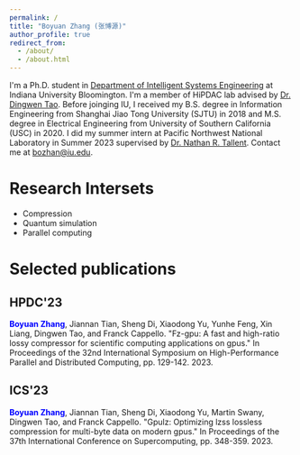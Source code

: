 ```yaml
---
permalink: /
title: "Boyuan Zhang (张博源)"
author_profile: true
redirect_from: 
  - /about/
  - /about.html
---
```


I'm a Ph.D. student in [Department of Intelligent Systems Engineering](https://engineering.indiana.edu/about/index.html) at Indiana University Bloomington. I'm a member of HiPDAC lab advised by [Dr. Dingwen Tao](https://www.dingwentao.com/). Before joinging IU, I received my B.S. degree in Information Engineering from Shanghai Jiao Tong University (SJTU) in 2018 and M.S. degree in Electrical Engineering from University of Southern California (USC) in 2020. I did my summer intern at Pacific Northwest National Laboratory in Summer 2023 supervised by [Dr. Nathan R. Tallent](https://www.pnnl.gov/people/nathan-tallent). Contact me at bozhan@iu.edu.

# Research Intersets

* Compression
* Quantum simulation
* Parallel computing

# Selected publications

## HPDC'23
<span style="color:blue">**Boyuan Zhang**</span>, Jiannan Tian, Sheng Di, Xiaodong Yu, Yunhe Feng, Xin Liang, Dingwen Tao, and Franck Cappello. "Fz-gpu: A fast and high-ratio lossy compressor for scientific computing applications on gpus." In Proceedings of the 32nd International Symposium on High-Performance Parallel and Distributed Computing, pp. 129-142. 2023.

## ICS'23
<span style="color:blue">**Boyuan Zhang**</span>, Jiannan Tian, Sheng Di, Xiaodong Yu, Martin Swany, Dingwen Tao, and Franck Cappello. "Gpulz: Optimizing lzss lossless compression for multi-byte data on modern gpus." In Proceedings of the 37th International Conference on Supercomputing, pp. 348-359. 2023.
